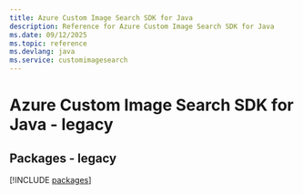 ```yaml
---
title: Azure Custom Image Search SDK for Java
description: Reference for Azure Custom Image Search SDK for Java
ms.date: 09/12/2025
ms.topic: reference
ms.devlang: java
ms.service: customimagesearch
---
```

# Azure Custom Image Search SDK for Java - legacy
## Packages - legacy
[!INCLUDE [packages](custom-image-search-index.md)]